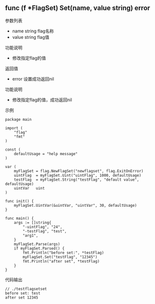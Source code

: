 ## func (f *FlagSet) Set(name, value string) error

参数列表
- name string flag名称
- value string flag值

功能说明
- 修改指定flag的值

返回值
- error 设置成功返回nil

功能说明
- 修改指定flag的值，成功返回nil

示例
        
    package main
    
    import (
    	"flag"
    	"fmt"
    )
    
    const (
    	defaultUsage = "help message"
    )
    
    var (
    	myFlagSet = flag.NewFlagSet("newflagset", flag.ExitOnError)
    	uintFlag  = myFlagSet.Uint("uintFlag", 1000, defaultUsage)
    	testFlag  = myFlagSet.String("testFlag", "default value", defaultUsage)
    	uintVar   uint
    )
    
    func init() {
    	myFlagSet.UintVar(&uintVar, "uintVar", 30, defaultUsage)
    }

    func main() {
    	args := []string{
    		"-uintFlag", "24",
    		"-testFlag", "test",
    		"arg1",
    	}
    	myFlagSet.Parse(args)
    	if myFlagSet.Parsed() {
    		fmt.Println("before set:", *testFlag)
    		myFlagSet.Set("testFlag", "12345")
    		fmt.Println("after set", *testFlag)
    	}
    }
    
代码输出
        
    // ./testflagsetset                        
    before set: test
    after set 12345

